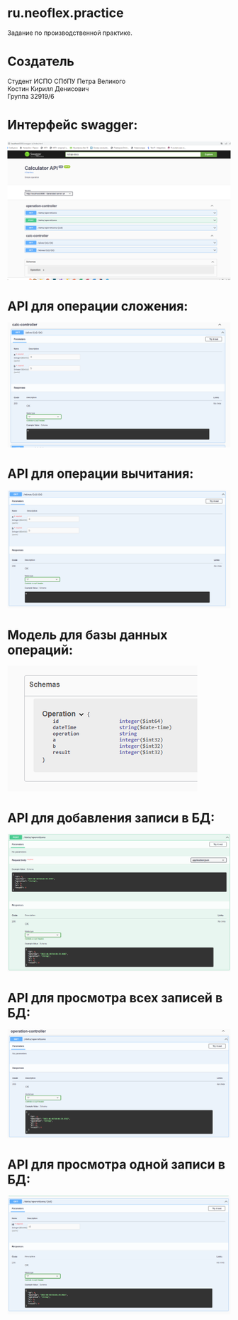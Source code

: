 # ru.neoflex.practice
Задание по производственной практике. 
# Создатель
Студент ИСПО СПбПУ Петра Великого  
Костин Кирилл Денисович  
Группа 32919/6  
# Интерфейс swagger:
![Swagger](https://github.com/k0v1nar/ru.neoflex.practice/raw/main/Screenshot/Swagger.PNG)
# API для операции сложения:
![API PLUS](https://github.com/k0v1nar/ru.neoflex.practice/raw/main/Screenshot/API_for_plus_operation.PNG)
# API для операции вычитания:
![API PLUS](https://github.com/k0v1nar/ru.neoflex.practice/raw/main/Screenshot/API_for_minus_opertation.PNG)
# Модель для базы данных операций:
![API PLUS](https://github.com/k0v1nar/ru.neoflex.practice/raw/main/Screenshot/Model_for_BD.PNG)
# API для добавления записи в БД:
![API PLUS](https://github.com/k0v1nar/ru.neoflex.practice/raw/main/Screenshot/API_for_add_new_data.PNG)
# API для просмотра всех записей в БД:
![API PLUS](https://github.com/k0v1nar/ru.neoflex.practice/raw/main/Screenshot/API_for_get_all_data.PNG)
# API для просмотра одной записи в БД:
![API PLUS](https://github.com/k0v1nar/ru.neoflex.practice/raw/main/Screenshot/API_for_get_1_data.PNG)
